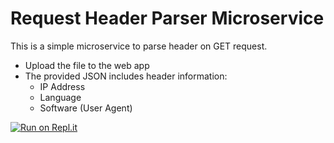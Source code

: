 # Request Header Parser Microservice

This is a simple microservice to parse header on GET request.

- Upload the file to the web app
- The provided JSON includes header information:
  - IP Address
  - Language
  - Software (User Agent)

[![Run on Repl.it](https://repl.it/badge/github/freeCodeCamp/boilerplate-npm)](https://b-end-fcc-header-parser.ricky-kiva.repl.co/)
